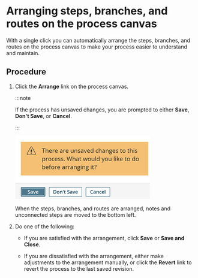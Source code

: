 # Arranging steps, branches, and routes on the process canvas

<head>
  <meta name="guidename" content="Integration"/>
  <meta name="context" content="GUID-3bff3acb-602e-4c53-b384-1da61702d3c4"/>
</head>


With a single click you can automatically arrange the steps, branches, and routes on the process canvas to make your process easier to understand and maintain.

## Procedure

1.  Click the **Arrange** link on the process canvas.

    :::note
    
    If the process has unsaved changes, you are prompted to either **Save**, **Don't Save**, or **Cancel**.

    :::

    ![If you click Arrange on the process canvas and the process has unsaved changes, you are prompted to either Save, Don't Save, or Cancel.](../Images/build-db-arrange.jpg)

    When the steps, branches, and routes are arranged, notes and unconnected steps are moved to the bottom left.

2.  Do one of the following:

    -   If you are satisfied with the arrangement, click **Save** or **Save and Close**.

    -   If you are dissatisfied with the arrangement, either make adjustments to the arrangement manually, or click the **Revert** link to revert the process to the last saved revision.